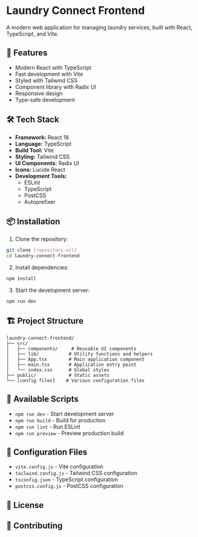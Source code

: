 # Laundry Connect Frontend

A modern web application for managing laundry services, built with React, TypeScript, and Vite.

## 🚀 Features

- Modern React with TypeScript
- Fast development with Vite
- Styled with Tailwind CSS
- Component library with Radix UI
- Responsive design
- Type-safe development

## 🛠️ Tech Stack

- **Framework:** React 18
- **Language:** TypeScript
- **Build Tool:** Vite
- **Styling:** Tailwind CSS
- **UI Components:** Radix UI
- **Icons:** Lucide React
- **Development Tools:**
  - ESLint
  - TypeScript
  - PostCSS
  - Autoprefixer

## 📦 Installation

1. Clone the repository:
```bash
git clone [repository-url]
cd laundry-connect-frontend
```

2. Install dependencies:
```bash
npm install
```

3. Start the development server:
```bash
npm run dev
```

## 🏗️ Project Structure

```
laundry-connect-frontend/
├── src/
│   ├── components/     # Reusable UI components
│   ├── lib/           # Utility functions and helpers
│   ├── App.tsx        # Main application component
│   ├── main.tsx       # Application entry point
│   └── index.css      # Global styles
├── public/            # Static assets
└── [config files]    # Various configuration files
```

## 🚀 Available Scripts

- `npm run dev` - Start development server
- `npm run build` - Build for production
- `npm run lint` - Run ESLint
- `npm run preview` - Preview production build

## 🔧 Configuration Files

- `vite.config.js` - Vite configuration
- `tailwind.config.js` - Tailwind CSS configuration
- `tsconfig.json` - TypeScript configuration
- `postcss.config.js` - PostCSS configuration

## 📝 License


## 👥 Contributing

